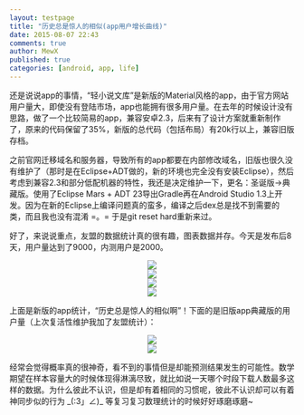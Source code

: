 ```yaml
---
layout: testpage
title: "历史总是惊人的相似(app用户增长曲线)"
date: 2015-08-07 22:43
comments: true
author: MewX
published: true
categories: [android, app, life]
---
```


还是说说app的事情，“轻小说文库”是新版的Material风格的app，由于官方网站用户量大，即使没有登陆市场，app也能拥有很多用户量。在去年的时候设计没有思路，做了一个比较简易的app，兼容安卓2.3，后来有了设计方案就重新制作了，原来的代码保留了35%，新版的总代码（包括布局）有20k行以上，兼容旧版存档。

之前官网迁移域名和服务器，导致所有的app都要在内部修改域名，旧版也很久没有维护了（那时是在Eclipse+ADT做的，新的环境也完全没有安装Eclipse），然后考虑到兼容2.3和部分低配机器的特性，我还是决定维护一下，更名：圣诞版->典藏版。使用了Eclipse Mars + ADT 23导出Gradle再在Android Studio 1.3上开发。因为在新的Eclipse上编译问题真的蛮多，编译之后dex总是找不到需要的类，而且我也没有混淆 =。= 于是git reset hard重新来过。

好了，来说说重点，友盟的数据统计真的很有趣，图表数据并存。今天是发布后8天，用户量达到了9000，内测用户是2000。

<center><img src="{{ site.cdn }}imgs/201508/statistics-new1.jpg"/></center>

<center><img src="{{ site.cdn }}imgs/201508/statistics-new2.jpg"/></center>

<center><img src="{{ site.cdn }}imgs/201508/statistics-new3.jpg"/></center>

<center><img src="{{ site.cdn }}imgs/201508/statistics-new4.jpg"/></center>

上面是新版的app统计，“历史总是惊人的相似啊”！下面的是旧版app典藏版的用户量（上次复活性维护我加了友盟统计）：

<center><img src="{{ site.cdn }}imgs/201508/statistics-old1.jpg"/></center>

<center><img src="{{ site.cdn }}imgs/201508/statistics-old2.jpg"/></center>

经常会觉得概率真的很神奇，看不到的事情但是却能预测结果发生的可能性。数学期望在样本容量大的时候体现得淋漓尽致，就比如说一天哪个时段下载人数最多这样的数据。为什么彼此不认识，但是却有着相同的习惯呢，彼此不认识却可以有着神同步似的行为 \_(:3」∠)\_ 等复习复习数理统计的时候好好琢磨琢磨~
